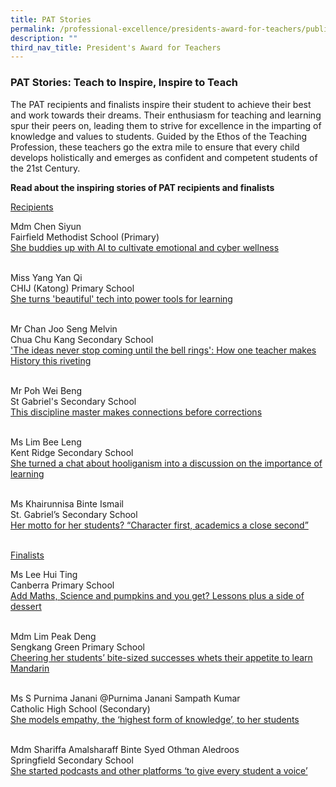 ```yaml
---
title: PAT Stories
permalink: /professional-excellence/presidents-award-for-teachers/publication/
description: ""
third_nav_title: President's Award for Teachers
---
```

### PAT Stories: Teach to Inspire, Inspire to Teach

The PAT recipients and finalists inspire their student to achieve their best and work towards their dreams. Their enthusiasm for teaching and learning spur their peers on, leading them to strive for excellence in the imparting of knowledge and values to students.&nbsp;Guided by the Ethos of the Teaching Profession, these teachers go the extra mile to ensure that every child develops holistically and emerges as confident and competent students of the 21st&nbsp;Century.

**Read about the inspiring stories of PAT recipients and finalists**


<u>Recipients</u><br>
	
Mdm Chen Siyun<br>
Fairfield Methodist School (Primary)<br>
<a target="_blank" href="http://www.schoolbag.edu.sg/story/she-buddies-up-with-ai-to-cultivate-emotional-and-cyber-wellness">She buddies up with AI to cultivate emotional and cyber wellness</a><br><br>

Miss Yang Yan Qi<br>
CHIJ (Katong) Primary School<br>
<a target="_blank" href="http://www.schoolbag.edu.sg/story/she-turns-beautiful-tech-into-power-tools-for-learning"> She turns 'beautiful' tech into power tools for learning</a><br><br>

Mr Chan Joo Seng Melvin<br>
Chua Chu Kang Secondary School<br>
<a target="_blank" href="https://www.schoolbag.edu.sg/story/the-ideas-never-stop-coming-until-the-bell-rings-how-one-teacher-makes-history-this-riveting"> 'The ideas never stop coming until the bell rings': How one teacher makes History this riveting</a><br><br>

Mr Poh Wei Beng<br>
St Gabriel's Secondary School<br>
<a target="_blank" href="https://www.schoolbag.edu.sg/story/this-discipline-master-makes-connections-before-corrections"> This discipline master makes connections before corrections</a> <br><br>


Ms Lim Bee Leng<br>
Kent Ridge Secondary School<br>
<a target="_blank" href="https://www.schoolbag.edu.sg/story/she-turned-a-chat-about-hooliganism-into-a-discussion-on-the-importance-of-learning"> She turned a chat about hooliganism into a discussion on the importance of learning </a><br><br>

Ms Khairunnisa Binte Ismail<br>
St. Gabriel’s Secondary School<br>
<a target="_blank" href="https://www.schoolbag.edu.sg/story/her-motto-for-her-students-character-first-academics-a-close-second"> Her motto for her students? “Character first, academics a close second”</a><br><br>

<u>Finalists</u><br>
	
Ms Lee Hui Ting<br>
Canberra Primary School<br>
<a target="_blank" href="https://www.schoolbag.edu.sg/story/add-maths-science-and-pumpkins-and-you-get-lessons-plus-a-side-of-dessert"> Add Maths, Science and pumpkins and you get? Lessons plus a side of dessert</a><br><br>

Mdm Lim Peak Deng<br>
Sengkang Green Primary School<br>
<a target="_blank" href="https://www.schoolbag.edu.sg/story/cheering-her-students-bite-sized-successes-whets-their-appetite-to-learn-mandarin">Cheering her students’ bite-sized successes whets their appetite to learn Mandarin</a><br><br>

Ms S Purnima Janani @Purnima Janani Sampath Kumar<br>
Catholic High School (Secondary)<br>
<a target="_blank" href="https://www.schoolbag.edu.sg/story/she-models-empathy-the-highest-form-of-knowledge-to-her-students">She models empathy, the ‘highest form of knowledge’, to her students</a><br><br>

Mdm Shariffa Amalsharaff Binte Syed Othman Aledroos<br>
Springfield Secondary School<br>
<a target="_blank" href="https://www.schoolbag.edu.sg/story/she-started-podcasts-and-other-platforms-to-give-every-student-a-voice"> She started podcasts and other platforms ‘to give every student a voice’</a><br><br>